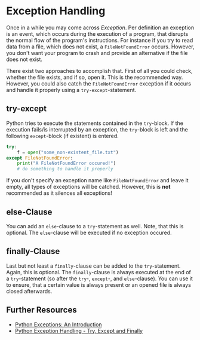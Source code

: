 # Exception Handling

Once in a while you may come across *Exception*.
Per definition an exception is an event, which occurs during the execution of a program, that disrupts the normal flow of the program's instructions.
For instance if you try to read data from a file, which does not exist, a `FileNotFoundError` occurs.
However, you don't want your program to crash and provide an alternative if the file does not exist.

There exist two approaches to accomplish that.
First of all you could check, whether the file exists, and if so, open it.
This is the recommended way.
However, you could also catch the `FileNotFoundError` exception if it occurs and handle it properly using a `try-except`-statement.


## try-except

Python tries to execute the statements contained in the `try`-block.
If the execution fails/is interrupted by an exception, the `try`-block is left and the following `except`-block (if existent) is entered.

```python
try:
    f = open("some_non-existent_file.txt")
except FileNotFoundError:
    print("A FileNotFoundError occured!")
    # do something to handle it properly
```

If you don't specify an exception name like `FileNotFoundError` and leave it empty, all types of exceptions will be catched.
However, this is **not** recommended as it silences all exceptions!


## else-Clause

You can add an `else`-clause to a `try`-statement as well.
Note, that this is optional.
The `else`-clause will be executed if no exception occured.


## finally-Clause

Last but not least a `finally`-clause can be added to the `try`-statement.
Again, this is optional.
The `finally`-clause is always executed at the end of a `try`-statement (so after the `try`-, `except`-, and `else`-clause).
You can use it to ensure, that a certain value is always present or an opened file is always closed afterwards.


## Further Resources

- [Python Exceptions: An Introduction](https://realpython.com/python-exceptions/)
- [Python Exception Handling - Try, Except and Finally](https://www.programiz.com/python-programming/exception-handling)
